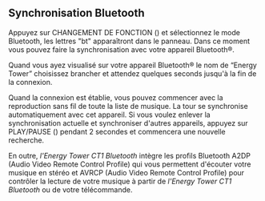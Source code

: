 ## Synchronisation Bluetooth 

Appuyez sur CHANGEMENT DE FONCTION () et sélectionnez le mode Bluetooth, les lettres "bt" apparaîtront dans le panneau.
Dans ce moment vous pouvez faire la synchronisation avec votre appareil Bluetooth®. 

Quand vous ayez visualisé sur votre appareil Bluetooth® le nom de “Energy Tower” choisissez brancher et attendez quelques seconds jusqu'à la fin de la connexion.

Quand la connexion est établie, vous pouvez commencer avec la reproduction sans fil de toute la liste de musique.
La tour se synchronise automatiquement avec cet appareil. Si vous voulez enlever la synchronisation actuelle et synchroniser d'autres appareils, appuyez sur PLAY/PAUSE () pendant 2 secondes et commencera une nouvelle recherche.

En outre, *l'Energy Tower CT1 Bluetooth* intègre les profils Bluetooth A2DP (Audio Video Remote Control Profile) qui vous permettent d'écouter votre musique en stéréo et AVRCP (Audio Video Remote Control Profile) pour contrôler la lecture de votre musique à partir de *l'Energy Tower CT1 Bluetooth* ou de votre télécommande.

